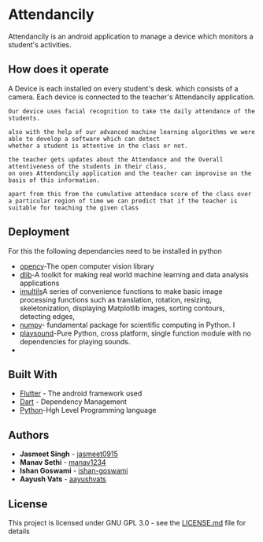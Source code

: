 # Attendancily

Attendancily is an android application to manage a device which monitors a student's activities.

## How does it operate

A Device is each installed on every student's desk. which consists of a camera. Each device is connected to the teacher's Attendancily application.
```
Our device uses facial recognition to take the daily attendance of the students.
```
```
also with the help of our advanced machine learning algorithms we were able to develop a software which can detect 
whether a student is attentive in the class or not.
```
```
the teacher gets updates about the Attendance and the Overall attentiveness of the students in their class, 
on ones Attendancily application and the teacher can improvise on the basis of this information.
```
```
apart from this from the cumulative attendace score of the class over a particular region of time we can predict that if the teacher is suitable for teaching the given class 
```

## Deployment
For this the following dependancies need to be installed in python 
* [opencv](https://answers.opencv.org/question/2372/installing-opencv-on-windows7-machine/)-The open computer vision library 
* [dlib](https://pypi.org/project/dlib/)-A toolkit for making real world machine learning and data analysis applications
* [imultils](https://pypi.org/project/imutils/)A series of convenience functions to make basic image processing functions such as translation, rotation, resizing, skeletonization, displaying Matplotlib images, sorting contours, detecting edges,
* [numpy](https://numpy.org/)- fundamental package for scientific computing in Python. I
* [playsound](https://pypi.org/project/playsound/)-Pure Python, cross platform, single function module with no dependencies for playing sounds.
*

## Built With

* [Flutter](https://flutter.dev) - The android framework used
* [Dart](https://dart.dev) - Dependency Management
* [Python](https://www.python.org/)-Hgh Level Programming language

## Authors

* **Jasmeet Singh** - [jasmeet0915](https://github.com/jasmeet0915)
* **Manav Sethi** - [manav1234](https://github.com/manav1234)
* **Ishan Goswami** - [ishan-goswami](https://github.com/ishan-goswami)
* **Aayush Vats** - [aayushvats](https://github.com/aayushvats)

## License

This project is licensed under GNU GPL 3.0 - see the [LICENSE.md](https://github.com/manav1234/attendancily/blob/master/LICENSE) file for details
